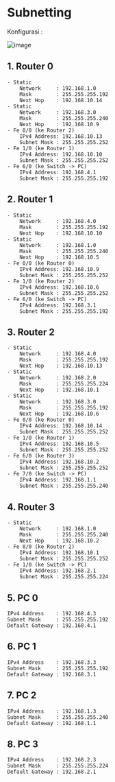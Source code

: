 # Subnetting

Konfigurasi : 

![image](https://github.com/Mahargip/Konsep-Jaringan/assets/114201452/345eb68b-c1fe-418b-ab9f-382b9d53bcf7)

## **1. Router 0**
    - Static
        Network     : 192.168.1.0
        Mask        : 255.255.255.192
        Next Hop    : 192.168.10.14
    - Static
        Network     : 192.168.3.0
        Mask        : 255.255.255.240
        Next Hop    : 192.168.10.9
    - Fe 0/0 (ke Router 2)
        IPv4 Address: 192.168.10.13
        Subnet Mask : 255.255.255.252
    - Fe 1/0 (ke Router 1)
        IPv4 Address: 192.168.10.10
        Subnet Mask : 255.255.255.252
    - Fe 6/0 (ke Switch -> PC)
        IPv4 Address: 192.168.4.1
        Subnet Mask : 255.255.255.192

## **2. Router 1**
    - Static
        Network     : 192.168.4.0
        Mask        : 255.255.255.192
        Next Hop    : 192.168.10.10
    - Static
        Network     : 192.168.1.0
        Mask        : 255.255.255.240
        Next Hop    : 192.168.10.5
    - Fe 0/0 (ke Router 0)
        IPv4 Address: 192.168.10.9
        Subnet Mask : 255.255.255.252
    - Fe 1/0 (ke Router 2)
        IPv4 Address: 192.168.10.6
        Subnet Mask : 255.255.255.252
    - Fe 6/0 (ke Switch -> PC)
        IPv4 Address: 192.168.3.1
        Subnet Mask : 255.255.255.192

## **3. Router 2**
    - Static
        Network     : 192.168.4.0
        Mask        : 255.255.255.192
        Next Hop    : 192.168.10.13
    - Static
        Network     : 192.168.2.0
        Mask        : 255.255.255.224
        Next Hop    : 192.168.10.1
    - Static
        Network     : 192.168.3.0
        Mask        : 255.255.255.192
        Next Hop    : 192.168.10.6
    - Fe 0/0 (ke Router 0)
        IPv4 Address: 192.168.10.14
        Subnet Mask : 255.255.255.252
    - Fe 1/0 (ke Router 1)
        IPv4 Address: 192.168.10.5
        Subnet Mask : 255.255.255.252
    - Fe 6/0 (ke Router 3)
        IPv4 Address: 192.168.10.2
        Subnet Mask : 255.255.255.252
    - Fe 7/0 (ke Switch -> PC)
        IPv4 Address: 192.168.1.1
        Subnet Mask : 255.255.255.240

## **4. Router 3**
    - Static
        Network     : 192.168.1.0
        Mask        : 255.255.255.240
        Next Hop    : 192.168.10.2
    - Fe 0/0 (ke Router 2)
        IPv4 Address: 192.168.10.1
        Subnet Mask : 255.255.255.252
    - Fe 1/0 (ke Switch -> PC)
        IPv4 Address: 192.168.2.1
        Subnet Mask : 255.255.255.224


## **5. PC 0**
    IPv4 Address    : 192.168.4.3
    Subnet Mask     : 255.255.255.192
    Default Gateway : 192.168.4.1

## **6. PC 1**
    IPv4 Address    : 192.168.3.3
    Subnet Mask     : 255.255.255.192
    Default Gateway : 192.168.3.1

## **7. PC 2**
    IPv4 Address    : 192.168.1.3
    Subnet Mask     : 255.255.255.240
    Default Gateway : 192.168.1.1

## **8. PC 3**
    IPv4 Address    : 192.168.2.3
    Subnet Mask     : 255.255.255.224
    Default Gateway : 192.168.2.1
